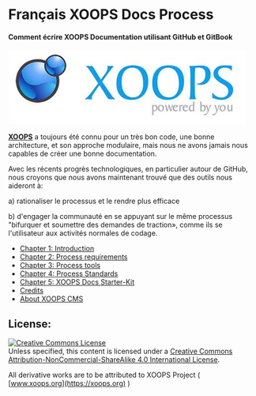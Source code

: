 # Français XOOPS Docs Process

#### Comment écrire XOOPS Documentation utilisant GitHub et GitBook

![](../en/assets/logoXoops.jpg)

[**XOOPS**](https://xoops.org)  a toujours été connu pour un très bon code, une bonne architecture, et son approche modulaire, mais nous ne avons jamais nous capables de créer une bonne documentation.

Avec les récents progrès technologiques, en particulier autour de GitHub, nous croyons que nous avons maintenant trouvé que des outils nous aideront à:

a) rationaliser le processus et le rendre plus efficace

b) d'engager la communauté en se appuyant sur le même processus "bifurquer et soumettre des demandes de traction», comme ils se l'utilisateur aux activités normales de codage.


* [Chapter 1: Introduction](book/ch1.md)
* [Chapter 2: Process requirements](book/ch2.md)
* [Chapter 3: Process tools](book/ch3.md)
* [Chapter 4: Process Standards](book/ch4.md)
* [Chapter 5: XOOPS Docs Starter-Kit](book/ch5.md)
* [Credits](book/credits.md)
* [About XOOPS CMS](book/10aboutxoops.md)

## License:

<a rel="license" href="http://creativecommons.org/licenses/by-nc-sa/4.0/"><img alt="Creative Commons License" style="border-width:0" src="https://i.creativecommons.org/l/by-nc-sa/4.0/88x31.png" /></a><br />Unless specified, this content is licensed under a <a rel="license" href="http://creativecommons.org/licenses/by-nc-sa/4.0/">Creative Commons Attribution-NonCommercial-ShareAlike 4.0 International License</a>.

All derivative works are to be attributed to XOOPS Project ( [www.xoops.org](https://xoops.org) )
